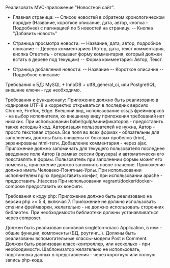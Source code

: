 Реализовать MVC-приложение "Новостной сайт".

-  Главная страница:
-- Список новостей в обратном хронологическом порядке (Название, короткое описание, дата, автор, кнопка - Подробнее) с пагинацией по 5 новостей на страницу.
-- Кнопка "Добавить новость"

- Страница просмотра новости:
-- Название, дата, автор, подробное описание
-- Дерево комментариев (Автор, дата, текст комментария, кнопка Ответить - открывает форму комментария, который должен встать в дереве под текущим)
-- Форма комментария: Автор, Текст.

- Страница добавления новости:
-- Название
-- Короткое описание
-- Подробное описание

Требования к БД:
MySQL + InnoDB + utf8_general_ci, или PostgreSQL; внешние ключи - где необходимо.

Требования к функционалу:
Приложение должно быть реализовано в кодировке UTF-8 и корректно открываться в последних версиях Chrome, Firefox, Edge.
Внешний вид, использование css/js фреймворков - на выбор исполнителя, ко внешнему виду приложения требований нет никаких.
При использовании babel/gulp/минификаторов - предоставить также исходный код.
Авторизация пользователей не нужна, Автор - просто текстовая строка.
Все поля во всех формах - обязательны для заполнения, должны быть очищены от боковых пробелов (trim), экранированы html-теги.
Добавление комментария - через ajax.
Приложение должно запоминать для текущего пользователя последнее введенное поле Автор (в рамках сессии браузера) и автоматически его подставлять в формы. Пользователь при заполнении формы может его поменять, приложение должно запомнить новое значение.
Приложение должно иметь Человеко-Понятные-Урлы. При использовании исполнителем nginx предоставить конфиг, при использовании apache - предоставить .htaccess
При использовании vagrant/docker/docker-compose предоставить их конфиги.

Требования к коду php:
Приложение должно быть реализовано на версии php >= 5.4, включая 7.
Приложение не должно использовать cms или фреймворки, желательно - не должно использовать сторонних библиотек. При необходимости библиотеки должны устанавливаться через composer.

Должен быть реализован основной singleton-класс Application, в нем - общие функции, компоненты (БД, роутинг...).
Должны быть реализованы вспомогательные классы-модели Post и Comment.
Должен быть реализован класс-контроллер, или несколько - при необходимости.
Шаблонизатор желательно не использовать, подстановка данных в представления - через короткую или полную запись php-кода.